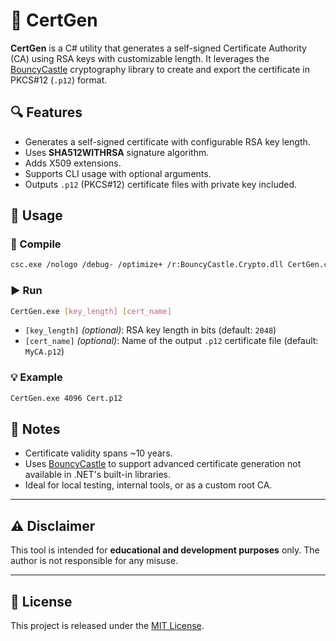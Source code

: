 # 🔐 CertGen

**CertGen** is a C# utility that generates a self-signed Certificate Authority (CA) using RSA keys with customizable length. It leverages the [BouncyCastle](https://github.com/bcgit/bc-csharp) cryptography library to create and export the certificate in PKCS#12 (`.p12`) format.

## 🔍 Features

- Generates a self-signed certificate with configurable RSA key length.
- Uses **SHA512WITHRSA** signature algorithm.
- Adds X509 extensions.
- Supports CLI usage with optional arguments.
- Outputs `.p12` (PKCS#12) certificate files with private key included.

## 🚀 Usage

### 🔧 Compile

```sh
csc.exe /nologo /debug- /optimize+ /r:BouncyCastle.Crypto.dll CertGen.cs
```

### ▶️ Run

```sh
CertGen.exe [key_length] [cert_name]
```

- `[key_length]` *(optional)*: RSA key length in bits (default: `2048`)
- `[cert_name]` *(optional)*: Name of the output `.p12` certificate file (default: `MyCA.p12`)

### 💡 Example

```sh
CertGen.exe 4096 Cert.p12
```

## 📜 Notes

- Certificate validity spans ~10 years.
- Uses [BouncyCastle](https://github.com/bcgit/bc-csharp) to support advanced certificate generation not available in .NET's built-in libraries.
- Ideal for local testing, internal tools, or as a custom root CA.

---

## ⚠️ Disclaimer

This tool is intended for **educational and development purposes** only. The author is not responsible for any misuse.

---

## 📜 License

This project is released under the [MIT License](LICENSE).
